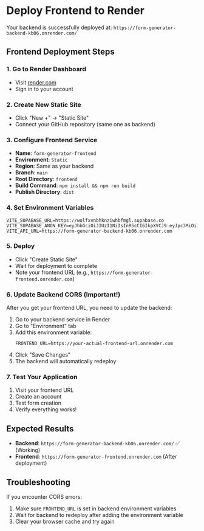 # Deploy Frontend to Render

Your backend is successfully deployed at: `https://form-generator-backend-kb06.onrender.com/`

## Frontend Deployment Steps

### 1. Go to Render Dashboard
- Visit [render.com](https://render.com)
- Sign in to your account

### 2. Create New Static Site
- Click "New +" → "Static Site"
- Connect your GitHub repository (same one as backend)

### 3. Configure Frontend Service
- **Name**: `form-generator-frontend`
- **Environment**: `Static`
- **Region**: Same as your backend
- **Branch**: `main`
- **Root Directory**: `frontend`
- **Build Command**: `npm install && npm run build`
- **Publish Directory**: `dist`

### 4. Set Environment Variables
```
VITE_SUPABASE_URL=https://wolfxvnbhknziwhbfmgl.supabase.co
VITE_SUPABASE_ANON_KEY=eyJhbGciOiJIUzI1NiIsInR5cCI6IkpXVCJ9.eyJpc3MiOiJzdXBhYmFzZSIsInJlZiI6IndvbGZ4dm5iaGtueml3aGJmbWdsIiwicm9sZSI6ImFub24iLCJpYXQiOjE3NTk1NjQ1NTcsImV4cCI6MjA3NTE0MDU1N30.zskzgKOA7tZry793B2KleFnmJM8oNp42D5pmOX3uKmk
VITE_API_URL=https://form-generator-backend-kb06.onrender.com
```

### 5. Deploy
- Click "Create Static Site"
- Wait for deployment to complete
- Note your frontend URL (e.g., `https://form-generator-frontend.onrender.com`)

### 6. Update Backend CORS (Important!)
After you get your frontend URL, you need to update the backend:

1. Go to your backend service in Render
2. Go to "Environment" tab
3. Add this environment variable:
   ```
   FRONTEND_URL=https://your-actual-frontend-url.onrender.com
   ```
4. Click "Save Changes"
5. The backend will automatically redeploy

### 7. Test Your Application
1. Visit your frontend URL
2. Create an account
3. Test form creation
4. Verify everything works!

## Expected Results
- **Backend**: `https://form-generator-backend-kb06.onrender.com/` ✅ (Working)
- **Frontend**: `https://form-generator-frontend.onrender.com` (After deployment)

## Troubleshooting
If you encounter CORS errors:
1. Make sure `FRONTEND_URL` is set in backend environment variables
2. Wait for backend to redeploy after adding the environment variable
3. Clear your browser cache and try again
